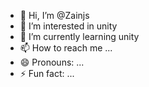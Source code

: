 - 👋 Hi, I’m @Zainjs
- 👀 I’m interested in unity
- 🌱 I’m currently learning unity
- 📫 How to reach me ...
- 😄 Pronouns: ...
- ⚡ Fun fact: ...

<!---
Zainjs/Zainjs is a ✨ special ✨ repository because its `README.md` (this file) appears on your GitHub profile.
You can click the Preview link to take a look at your changes.
--->
